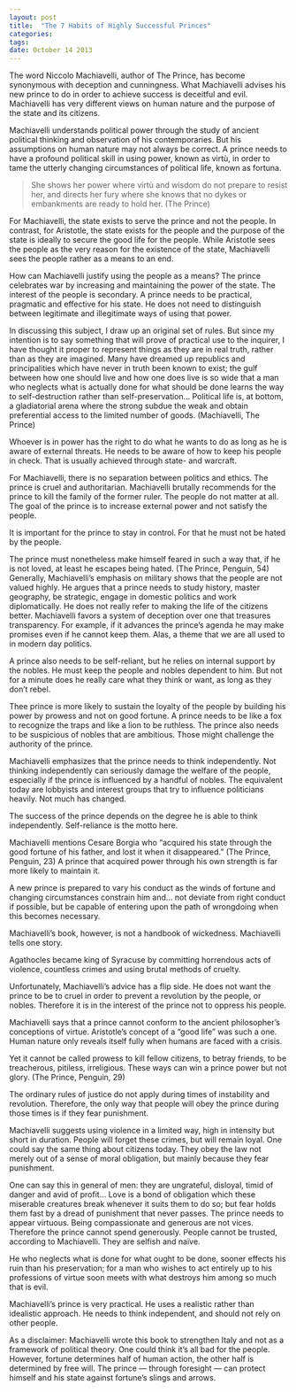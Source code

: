 ```yaml
---
layout: post
title:  "The 7 Habits of Highly Successful Princes"
categories: 
tags: 
date: October 14 2013
---
```


The word Niccolo Machiavelli, author of The Prince, has become synonymous with deception and cunningness. What Machiavelli advises his new prince to do in order to achieve success is deceitful and evil. Machiavelli has very different views on human nature and the purpose of the state and its citizens.

Machiavelli understands political power through the study of ancient political thinking and observation of his contemporaries. But his assumptions on human nature may not always be correct. A prince needs to have a profound political skill in using power, known as virtù, in order to tame the utterly changing circumstances of political life, known as fortuna.

> She shows her power where virtù and wisdom do not prepare to resist her, and directs her fury where she knows that no dykes or embankments are ready to hold her. (The Prince)

For Machiavelli, the state exists to serve the prince and not the people. In contrast, for Aristotle, the state exists for the people and the purpose of the state is ideally to secure the good life for the people. While Aristotle sees the people as the very reason for the existence of the state, Machiavelli sees the people rather as a means to an end.

How can Machiavelli justify using the people as a means? The prince celebrates war by increasing and maintaining the power of the state. The interest of the people is secondary. A prince needs to be practical, pragmatic and effective for his state. He does not need to distinguish between legitimate and illegitimate ways of using that power.

In discussing this subject, I draw up an original set of rules. But since my intention is to say something that will prove of practical use to the inquirer, I have thought it proper to represent things as they are in real truth, rather than as they are imagined. Many have dreamed up republics and principalities which have never in truth been known to exist; the gulf between how one should live and how one does live is so wide that a man who neglects what is actually done for what should be done learns the way to self-destruction rather than self-preservation… Political life is, at bottom, a gladiatorial arena where the strong subdue the weak and obtain preferential access to the limited number of goods. (Machiavelli, The Prince)

Whoever is in power has the right to do what he wants to do as long as he is aware of external threats. He needs to be aware of how to keep his people in check. That is usually achieved through state- and warcraft.

For Machiavelli, there is no separation between politics and ethics. The prince is cruel and authoritarian. Machiavelli brutally recommends for the prince to kill the family of the former ruler. The people do not matter at all. The goal of the prince is to increase external power and not satisfy the people.

It is important for the prince to stay in control. For that he must not be hated by the people.

The prince must nonetheless make himself feared in such a way that, if he is not loved, at least he escapes being hated. (The Prince, Penguin, 54)
Generally, Machiavelli’s emphasis on military shows that the people are not valued highly. He argues that a prince needs to study history, master geography, be strategic, engage in domestic politics and work diplomatically. He does not really refer to making the life of the citizens better.
Machiavelli favors a system of deception over one that treasures transparency. For example, if it advances the prince’s agenda he may make promises even if he cannot keep them. Alas, a theme that we are all used to in modern day politics.

A prince also needs to be self-reliant, but he relies on internal support by the nobles. He must keep the people and nobles dependent to him. But not for a minute does he really care what they think or want, as long as they don’t rebel.

Thee prince is more likely to sustain the loyalty of the people by building his power by prowess and not on good fortune. A prince needs to be like a fox to recognize the traps and like a lion to be ruthless. The prince also needs to be suspicious of nobles that are ambitious. Those might challenge the authority of the prince.

Machiavelli emphasizes that the prince needs to think independently. Not thinking independently can seriously damage the welfare of the people, especially if the prince is influenced by a handful of nobles. The equivalent today are lobbyists and interest groups that try to influence politicians heavily. Not much has changed.

The success of the prince depends on the degree he is able to think independently. Self-reliance is the motto here.

Machiavelli mentions Cesare Borgia who “acquired his state through the good fortune of his father, and lost it when it disappeared.” (The Prince, Penguin, 23) A prince that acquired power through his own strength is far more likely to maintain it.

A new prince is prepared to vary his conduct as the winds of fortune and changing circumstances constrain him and… not deviate from right conduct if possible, but be capable of entering upon the path of wrongdoing when this becomes necessary.

Machiavelli’s book, however, is not a handbook of wickedness. Machiavelli tells one story.

Agathocles became king of Syracuse by committing horrendous acts of violence, countless crimes and using brutal methods of cruelty.

Unfortunately, Machiavelli’s advice has a flip side. He does not want the prince to be to cruel in order to prevent a revolution by the people, or nobles. Therefore it is in the interest of the prince not to oppress his people.

Machiavelli says that a prince cannot conform to the ancient philosopher’s conceptions of virtue. Aristotle’s concept of a “good life” was such a one. Human nature only reveals itself fully when humans are faced with a crisis.

Yet it cannot be called prowess to kill fellow citizens, to betray friends, to be treacherous, pitiless, irreligious. These ways can win a prince power but not glory. (The Prince, Penguin, 29)

The ordinary rules of justice do not apply during times of instability and revolution. Therefore, the only way that people will obey the prince during those times is if they fear punishment.

Machiavelli suggests using violence in a limited way, high in intensity but short in duration. People will forget these crimes, but will remain loyal. One could say the same thing about citizens today. They obey the law not merely out of a sense of moral obligation, but mainly because they fear punishment.

One can say this in general of men: they are ungrateful, disloyal, timid of danger and avid of profit… Love is a bond of obligation which these miserable creatures break whenever it suits them to do so; but fear holds them fast by a dread of punishment that never passes.
The prince needs to appear virtuous. Being compassionate and generous are not vices. Therefore the prince cannot spend generously. People cannot be trusted, according to Machiavelli. They are selfish and naïve.

He who neglects what is done for what ought to be done, sooner effects his ruin than his preservation; for a man who wishes to act entirely up to his professions of virtue soon meets with what destroys him among so much that is evil.

Machiavelli’s prince is very practical. He uses a realistic rather than idealistic approach. He needs to think independent, and should not rely on other people.

As a disclaimer: Machiavelli wrote this book to strengthen Italy and not as a framework of political theory. One could think it’s all bad for the people. However, fortune determines half of human action, the other half is determined by free will. The prince — through foresight — can protect himself and his state against fortune’s slings and arrows.
